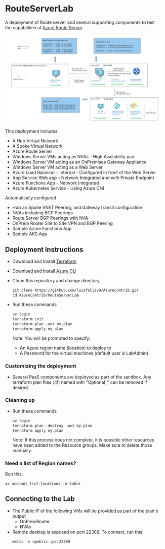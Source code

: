 # RouteServerLab
A deployment of Route server and several supporting components to test the capabilities of [Azure Route Server](https://learn.microsoft.com/en-us/azure/route-server/overview)

![Deployment Diagram](artifacts/deployment_diagram.png)

This deployment includes

- A Hub Virtual Network
- A Spoke Virtual Network
- Azure Route Server
- Windows Server VMs acting as NVAs - High Availability pair
- Windows Server VM acting as an OnPremises Gateway Appliance
- Windows Server VM acting as a Web Server
- Azure Load Balancer - Internal - Configured in front of the Web Server
- App Service Web app - Network Integrated and with Private Endpoint
- Azure Functions App - Network Integrated
- Azure Kubernetes Service - Using Azure CNI

Automatically configured

- Hub an Spoke VNET Peering, and Gateway transit configuration
- NVAs including BGP Peerings
- Route Server BGP Peerings with NVA
- OnPrem Router Site to Site VPN and BGP Peering
- Sample Azure Functions App
- Sample AKS App






## Deployment Instructions

- Download and Install [Terraform](https://developer.hashicorp.com/terraform/downloads)

- Download and Install [Azure CLI](https://learn.microsoft.com/en-us/cli/azure/)

- Clone this repository and change directory
   ```
   git clone https://github.com/luisfeliz79/AzureContrib.git
   cd AzureContrib/RouteServerLab
   ```

- Run these commands
    ```
    az login
    terraform init
    terraform plan -out my.plan
    terraform apply my.plan
    ```

   Note: You will be prompted to specify:
   - An Azure region name (location) to deploy to
   - A Password for the virtual machines (default user is LabAdmin)

### Customizing the deployment
- Several PaaS components are deployed as part of the sandbox. Any terraform plan files (.tf) named with "Optional_" can be removed if desired.


### Cleaning up

- Run these commands
    ```
    az login
    terraform plan -destroy -out my.plan
    terraform apply my.plan
    ```

    Note: If this process does not complete, it is possible other resources have been added to the Resource groups. Make sure to delete those manually.


### Need a list of Region names?
Run this:
```
az account list-locations -o table
```


## Connecting to the Lab
- The Public IP of the following VMs will be provided as part of the plan's output
    - OnPremRouter
    - NVAs 
- Remote desktop is exposed on port 22389. To connect, run this:
   ```
   mstsc -v <public-ip>:22389
   ```

